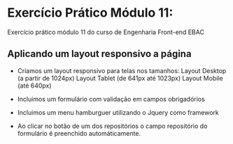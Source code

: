 # Exercício Prático Módulo 11:

Exercício prático módulo 11 do curso de Engenharia Front-end EBAC
  
 ## Aplicando um layout responsivo a página ##

- Criamos um layout responsivo para telas nos tamanhos:
  Layout Desktop (a partir de 1024px)
  Layout Tablet (de 641px até 1023px)
  Layout Mobile (até 640px)

- Incluimos um formulário com validação em campos obrigadórios
- Incluimos um menu hamburguer utilizando o Jquery como framework
- Ao clicar no botão de um dos repositórios o campo repositório do formulário é preenchido automáticamente.
